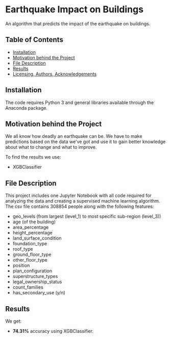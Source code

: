 # Earthquake Impact on Buildings

An algorithm that predicts the impact of the earthquake on buildings.

## Table of Contents

- [Installation](#a-id-installation-installation)
- [Motivation behind the Project](#motivation-behind-the-project)
- [File Description](#file-description)
- [Results](#results)
- [Licensing, Authors, Acknowledgements](#licensing-authors-and-acknowledgements)

## Installation

The code requires Python 3 and general libraries available through the Anaconda package.

## Motivation behind the Project

We all know how deadly an earthquake can be. We have to make predictions based on the data we've got 
and use it to gain better knowledge about what to change and what to improve.

To find the results we use:

- XGBClassifier

## File Description

This project includes one Jupyter Notebook with all code required for analyzing the data and creating a supervised 
machine learning algorithm. The csv file contains 308854 people along with the following features:

- geo_levels (from largest (level_1) to most specific sub-region (level_3))
- age (of the building)
- area_percentage
- height_percentage
- land_surface_condition
- foundation_type
- roof_type
- ground_floor_type
- other_floor_type
- position
- plan_configuration
- superstructure_types
- legal_ownership_status
- count_families
- has_secondary_use (y/n)

## Results

We get:

- **74.31%** accuracy using XGBClassifier.